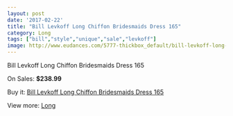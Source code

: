 ```yaml
---
layout: post
date: '2017-02-22'
title: "Bill Levkoff Long Chiffon Bridesmaids Dress 165"
category: Long
tags: ["bill","style","unique","sale","levkoff"]
image: http://www.eudances.com/5777-thickbox_default/bill-levkoff-long-chiffon-bridesmaids-dress-165.jpg
---
```

Bill Levkoff Long Chiffon Bridesmaids Dress 165

On Sales: **$238.99**
<a href="https://www.eudances.com/en/long/2018-bill-levkoff-long-chiffon-bridesmaids-dress-165.html"><amp-img layout="responsive" width="600" height="600" src="//www.eudances.com/5777-thickbox_default/bill-levkoff-long-chiffon-bridesmaids-dress-165.jpg" alt="Bill Levkoff Long Chiffon Bridesmaids Dress 165 0" /></a>

Buy it: [Bill Levkoff Long Chiffon Bridesmaids Dress 165](https://www.eudances.com/en/long/2018-bill-levkoff-long-chiffon-bridesmaids-dress-165.html "Bill Levkoff Long Chiffon Bridesmaids Dress 165")

View more: [Long](https://www.eudances.com/en/21-long "Long")